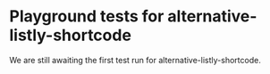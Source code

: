 # Playground tests for alternative-listly-shortcode
We are still awaiting the first test run for alternative-listly-shortcode.
